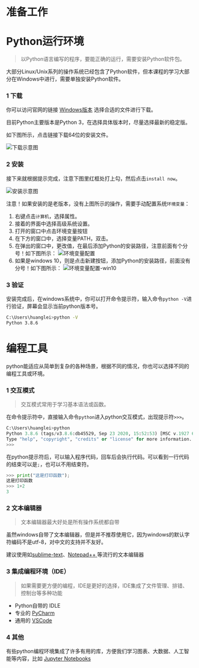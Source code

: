 # 准备工作

# Python运行环境
> 以Python语言编写的程序，要能正确的运行，需要安装Python软件包。

大部分Linux/Unix系列的操作系统已经包含了Python软件，但本课程的学习大部分在Windows中进行，需要单独安装Python软件。

### 1 下载

你可以访问官网的链接 [Windows版本](https://www.python.org/downloads/windows/) 选择合适的文件进行下载。

目前Python主要版本是Python 3，在选择具体版本时，尽量选择最新的稳定版。

如下图所示，点击链接下载64位的安装文件。

![下载示意图](https://uinx1983.github.io/img/image-20211219140759903.png)

### 2 安装

接下来就根据提示完成，注意下图里红框处打上勾，然后点击`install now`。

![安装示意图](https://uinx1983.github.io/img/setup-path.png)

注意！如果安装的是老版本，没有上图所示的操作，需要手动配置系统`环境变量`：
1. 右键点击`计算机`，选择属性。
2. 接着的界面中选择高级系统设置。
3. 打开的窗口中点击环境变量按钮
4. 在下方的窗口中，选择变量PATH，双击。
5. 在弹出的窗口中，更改值，在最后添加Python的安装路径，注意前面有个分号！如下图所示：
![环境变量配置](https://uinx1983.github.io/img/path-setup.png)
6. 如果是windows 10，则是点击新建按钮，添加Python的安装路径，前面没有分号！如下图所示：
![环境变量配置-win10](https://uinx1983.github.io/img/path-setup-win10.png)
### 3 验证

安装完成后，在windows系统中，你可以打开命令提示符，输入命令`python -V`进行验证，屏幕会显示当前python版本号。

```sh
C:\Users\huanglei>python -V
Python 3.8.6
```



# 编程工具

python能适应从简单到复杂的各种场景，根据不同的情况，你也可以选择不同的编程工具或环境。

### 1 交互模式

> 交互模式常用于学习基本语法或函数。

在命令提示符中，直接输入命令`python`进入python交互模式，出现提示符`>>>`。

```python
C:\Users\huanglei>python
Python 3.8.6 (tags/v3.8.6:db45529, Sep 23 2020, 15:52:53) [MSC v.1927 64 bit (AMD64)] on win32
Type "help", "copyright", "credits" or "license" for more information.
>>>
```

在python提示符后，可以输入程序代码，回车后会执行代码。可以看到一行代码的结束可以是`;`，也可以不用结束符。

```python
>>> print("这是打印函数");
这是打印函数
>>> 1+2
3
```



### 2 文本编辑器

> 文本编辑器最大好处是所有操作系统都自带

虽然windows自带了文本编辑器，但是并不推荐使用它，因为windows的默认字符编码不是utf-8，对中文的支持并不友好。

建议使用如[sublime-text](http://www.sublimetext.com/)、[Notepad++ ](https://notepad-plus-plus.org/) 等流行的文本编辑器

### 3 集成编程环境（IDE）

> 如果需要更方便的编程，IDE是更好的选择，IDE集成了文件管理、排错、控制台等多种功能

- Python自带的 IDLE
- 专业的 [PyCharm](https://www.jetbrains.com/pycharm/)
- 通用的 [VSCode](https://code.visualstudio.com/)

### 4 其他

有些python编程环境集成了许多有用的库，方便我们学习图表、大数据、人工智能等内容，比如 [Jupyter Notebooks](https://jupyter.org/) 





